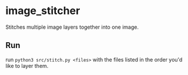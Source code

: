# image_stitcher
Stitches multiple image layers together into one image.

## Run
run `python3 src/stitch.py <files>` with the files listed in the order you'd like to layer them.